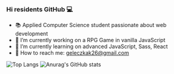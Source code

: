 ### Hi residents GitHub 💻

- 📚 Applied Computer Science student passionate about web development 
- 🔭 I’m currently working on a RPG Game in vanilla JavaScript
- 🌱 I’m currently learning on advanced JavaScript, Sass, React
- 📧 How to reach me: geleczkak26@gmail.com

![Top Langs](https://github-readme-stats.vercel.app/api/top-langs/?username=KetrinZireael&theme=react)
![Anurag's GitHub stats](https://github-readme-stats.vercel.app/api?username=KetrinZireael&theme=react&show_icons=true)
